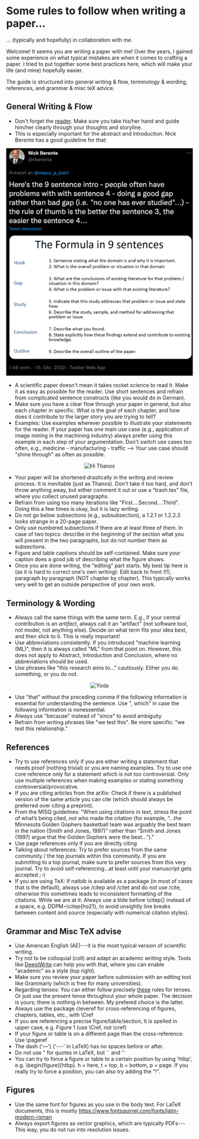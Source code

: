 # Some rules to follow when writing a paper...

... (typically and hopefully) in collaboration with me.

Welcome! It seems you are writing a paper with me! Over the years, I gained some experience on what typical mistakes are when it comes to crafting a paper. I tried to put together some best practices here, which will make your life (and mine) hopefully easier.

The guide is structured into general writing & flow, terminology & wording, references, and grammar & misc teX advice.  

## General Writing & Flow

- Don't forget the [reader](https://cseweb.ucsd.edu/~swanson/papers/science-of-writing.pdf). Make sure you take his/her hand and guide him/her clearly through your thoughts and storyline.
- This is especially important for the abstract and introduction. Nick Berente has a good guideline for that:

<p align="center">
    <img src="https://github.com/nkukit/howtopaper/blob/master/image.png" alt="Intro">
  </a><br/>
</p>

- A scientific paper doesn't mean it takes rocket science to read it. Make it as easy as possible for the reader. Use short sentences and refrain from complicated sentence constructs (like you would do in German).
- Make sure you have a clear flow through your paper in general, but also each chapter in specific. What is the goal of each chapter, and how does it contribute to the larger story you are trying to tell?
- Examples: Use examples wherever possible to illustrate your statements for the reader. If your paper has one main use case (e.g., application of image mining in the machining industry) always prefer using this example in each step of your argumentation. Don't switch use cases too often, e.g., medicine - manufacturing - traffic --> <em>Your</em> use case should "shine through" as often as possible.

<p align="center">
    <img src="https://media.giphy.com/media/ie76dJeem4xBDcf83e/giphy.gif" alt="Hi Thanos">
  </a><br/>
</p>

- Your paper will be shortened drastically in the writing and review process. It is inevitable (just as Thanos). Don't take it too hard, and don't throw anything away, but either comment it out or use a "trash.tex" file, where you collect unused paragraphs.
- Refrain from using too many iterations like "First....Second....Third". Doing this a few times is okay, but it is lazy writing.
- Do not go below subsections (e.g., subsubsection), a 1.2.1 or 1.2.2.3 looks strange in a 20-page paper.
- Only use numbered subsections if there are at least three of them. In case of two topics: describe in the beginning of the section what you will present in the two paragraphs, but do not number them as subsections.
- Figure and table captions should be self-contained. Make sure your caption does a good job of describing what the figure shows.
- Once you are done writing, the "editing" part starts. My best tip here is (as it is hard to correct one's own writing): Edit back to front (!!), paragraph by paragraph (NOT chapter by chapter). This typically works very well to get an outside perspective of your own work.

## Terminology & Wording

- Always call the same things with the same term. E.g., if your central contribution is an <em>artifact</em>, always call it an "artifact" (not software tool, not model, not anything else). Decide on what term fits your idea best, and then stick to it. This is really important!
- Use abbreviations consistently. If you introduced "machine learning (ML)", then it is always called "ML" from that point on. However, this does not apply to Abstract, Introduction and Conclusion, where no abbreviations should be used.
- Use phrases like "this research aims to..." cautiously. Either you do something, or you do not.

<p align="center">
    <img src="https://media.giphy.com/media/SQgEr5ViRcXYs/giphy.gif" alt="Yoda">
  </a><br/>
</p>

- Use "that" without the preceding comma if the following information is essential for understanding the sentence. Use ", which" in case the following information is nonessential.
- Always use "because" instead of "since" to avoid ambiguity
- Refrain from writing phrases like "we test this". Be more specific: "we test this relationship."

## References

- Try to use references only if you are either writing a statement that needs proof (nothing trivial) or you are naming examples. Try to use one core reference only for a statement which is not too controversial. Only use multiple references when making examples or stating something controversial/provocative.
- If you are citing articles from the arXiv: Check if there is a published version of the same article you can cite (which should always be preferred over citing a preprint).
- From the MISQ guidelines: "When using citations in text, stress the point of what’s being cited, not who made the citation (for example, “…the Minnesota Golden Gophers basketball team was arguably the best team in the nation (Smith and Jones, 1997)” rather than “Smith and Jones (1997) argue that the Golden Gophers were the best…“)."
- Use page references only if you are directly citing
- Talking about references: Try to prefer sources from the same community / the top journals within this community. If you are submitting to a top journal, make sure to prefer sources from this very journal. Try to avoid self-referencing...at least until your manuscript gets accepted ;-)
- If you are using TeX: If natbib is available as a package (in most of cases that is the default), always use /citep and /citet and do not use /cite, otherwise this sometimes leads to inconsistent formatting of the citations. While we are at it: Always use a tilde before \citep{} instead of a space, e.g. DDPM~\citep{ho21}, to avoid unsightly line breaks between content and source (especially with numerical citation styles).

## Grammar and Misc TeX advise

- Use American English (AE)---it is the most typical version of scientific writing.
- Try not to be colloquial (coll) and adapt an academic writing style. Tools like [DeeplWrite](https://www.deepl.com/de/write?utm_term=&utm_campaign=DE%7CSearch%7CC%7CWrite%7CDSA%7CGerman&utm_source=adwords&utm_medium=ppc&hsa_acc=1083354268&hsa_cam=20494065589&hsa_grp=152392033363&hsa_ad=671244402383&hsa_src=g&hsa_tgt=dsa-2215640289084&hsa_kw=&hsa_mt=&hsa_net=adwords&hsa_ver=3&gad_source=1&gclid=Cj0KCQiAo7KqBhDhARIsAKhZ4ugwY8NzVO2KxiZZ0DeJIoAgDPAhJNfNmhKKiOQDJ1TqaW1Kx2jyPdMaAsuTEALw_wcB) can help you with that, where you can enable "academic" as a style (top right).
- Make sure you review your paper before submission with an editing tool like Grammarly (which is free for many universities).
- Regarding tenses: You can either follow precisely [these](https://www.dropbox.com/s/d0s4dywiy8s25jd/A%20SHORT-CUT%20TO%20UNDERSTANDING%20TENSES_v3.doc?dl=0) rules for tenses. Or just use the present tense throughout your whole paper. The decision is yours; there is nothing in between. My prefered choice is the latter.
- Always use the package cleveref for cross-referencing of figures, chapters, tables, etc., with \Cref
- If you are referencing a precise figure/table/section, it is spelled in upper case, e.g. Figure 1 (use \Cref, not \cref)
- If your figure or table is on a different page than the cross-reference: Use \pageref
- The dash ('—') ('---' in LaTeX) has no spaces before or after.
- Do not use " for quotes in LaTeX, but `` and ''
- You can try to force a figure or table to a certain position by using 'htbp', e.g. \begin{figure}[htbp]. h = here, t = top, b = bottom, p = page. If you really try to force a position, you can also try adding the "!".

## Figures

- Use the same font for figures as you use in the body text. For LaTeX documents, this is mostly https://www.fontsquirrel.com/fonts/latin-modern-roman
- Always export figures as vector graphics, which are typically PDFs---This way, you do not run into resolution issues.
